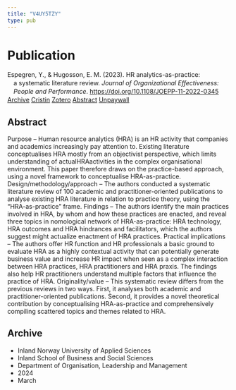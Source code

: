 ```yaml
---
title: "V4UY5TZY"
type: pub
---
```

<h1>Publication</h1>
<article id="csl-bib-container-V4UY5TZY" class="csl-bib-container">
  <div class="csl-bib-body" style="line-height: 1.35; padding-left: 1em; text-indent:-1em;">
  <div class="csl-entry">Espegren, Y., &amp; Hugosson, E. M. (2023). HR analytics-as-practice: a&#xA0;systematic literature review. <i>Journal of Organizational Effectiveness: People and Performance</i>. <a href="https://doi.org/10.1108/JOEPP-11-2022-0345">https://doi.org/10.1108/JOEPP-11-2022-0345</a></div>
</div>
  <div class="csl-bib-buttons">
    <a href="#taxonomy-article-V4UY5TZY" class="csl-bib-button">Archive</a>
    <a href="https://app.cristin.no/results/show.jsf?id=2252409" alt="Cristin URL" class="csl-bib-button">Cristin</a>
    <a href="http://zotero.org/groups/5402882/items/V4UY5TZY" alt="Zotero URL" class="csl-bib-button">Zotero</a>
    <a href="#abstract-article-V4UY5TZY" class="csl-bib-button">Abstract</a>
    <a href="https://www.emerald.com/insight/content/doi/10.1108/JOEPP-11-2022-0345/full/pdf?title=hr-analytics-as-practice-a-systematic-literature-review" class="csl-bib-button">Unpaywall</a>
  </div>
  <div id="csl-bib-meta-container-V4UY5TZY"></div>
</article>
<div id="csl-bib-meta-V4UY5TZY" class="csl-bib-meta">
  <article id="abstract-article-V4UY5TZY" class="abstract-article">
    <h1>Abstract</h1>
    Purpose – Human resource analytics (HRA) is an HR activity that companies and academics increasingly pay attention to. Existing literature conceptualises HRA mostly from an objectivist perspective, which limits understanding of actualHRAactivities in the complex organisational environment. This paper therefore draws on the practice-based approach, using a novel framework to conceptualise HRA-as-practice. Design/methodology/approach – The authors conducted a systematic literature review of 100 academic and practitioner-oriented publications to analyse existing HRA literature in relation to practice theory, using the “HRA-as-practice” frame. Findings – The authors identify the main practices involved in HRA, by whom and how these practices are enacted, and reveal three topics in nomological network of HRA-as-practice: HRA technology, HRA outcomes and HRA hindrances and facilitators, which the authors suggest might actualize enactment of HRA practices. Practical implications – The authors offer HR function and HR professionals a basic ground to evaluate HRA as a highly contextual activity that can potentially generate business value and increase HR impact when seen as a complex interaction between HRA practices, HRA practitioners and HRA praxis. The findings also help HR practitioners understand multiple factors that influence the practice of HRA. Originality/value – This systematic review differs from the previous reviews in two ways. First, it analyses both academic and practitioner-oriented publications. Second, it provides a novel theoretical contribution by conceptualising HRA-as-practice and comprehensively compiling scattered topics and themes related to HRA.
  </article>
  <article id="taxonomy-article-V4UY5TZY" class="taxonomy-article">
    <h1>Archive</h1>
    <ul>
      <li>Inland Norway University of Applied Sciences</li>
      <li>Inland School of Business and Social Sciences</li>
      <li>Department of Organisation, Leadership and Management</li>
      <li>2024</li>
      <li>March</li>
    </ul>
  </article>
</div>
